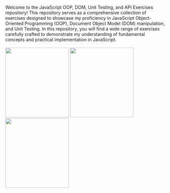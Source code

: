 Welcome to the JavaScript OOP, DOM, Unit Testing, and API Exercises repository! This repository serves as a comprehensive collection of exercises designed to showcase my proficiency in JavaScript Object-Oriented Programming (OOP), Document Object Model (DOM) manipulation, and Unit Testing.
In this repository, you will find a wide range of exercises carefully crafted to demonstrate my understanding of fundamental concepts and practical implementation in JavaScript.\
\
<img src="https://ourcodeworld.com/public-media/articles/articleocw-56bba37e791bc.png"  width="200" height="220">
<img src="https://wit-computing.github.io/data-structures-and-algo-2017/topic01/talk-1/objects-and-classes.png"  width="200" height="220">
<img src="https://cdn-icons-png.flaticon.com/512/2995/2995440.png"  width="200" height="220">
